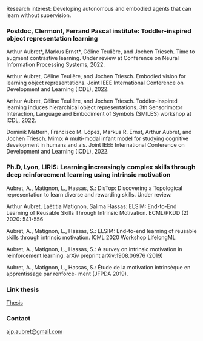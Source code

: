 
Research interest: Developing autonomous and embodied agents that can learn without supervision.


### Postdoc, Clermont, Ferrand Pascal institute: Toddler-inspired object representation learning

Arthur Aubret*, Markus Ernst*, Céline Teulière, and Jochen Triesch. Time to augment contrastive learning. Under review at Conference on Neural Information Processing Systems, 2022.

Arthur Aubret, Céline Teulière, and Jochen Triesch. Embodied vision for learning object representations. Joint IEEE International Conference on Development and Learning (ICDL), 2022.

Arthur Aubret, Céline Teulière, and Jochen Triesch. Toddler-inspired learning induces hierarchical object representations. 3th Sensorimotor Interaction, Language and Embodiment of Symbols (SMILES) workshop at ICDL, 2022.

Dominik Mattern, Francisco M. López, Markus R. Ernst, Arthur Aubret, and Jochen Triesch. Mimo: A multi-modal infant model for studying cognitive development in humans and ais. Joint IEEE International Conference on Development and Learning (ICDL), 2022.

### Ph.D, Lyon, LIRIS: Learning increasingly complex skills through deep reinforcement learning using intrinsic motivation

Aubret, A., Matignon, L., Hassas, S.: DisTop: Discovering a Topological representation to learn diverse and rewarding skills. Under review.

Arthur Aubret, Laëtitia Matignon, Salima Hassas: ELSIM: End-to-End Learning of Reusable Skills Through Intrinsic Motivation. ECML/PKDD (2) 2020: 541-556

Aubret, A., Matignon, L., Hassas, S.: ELSIM: End-to-end learning of reusable skills
through intrinsic motivation. ICML 2020 Workshop LifelongML

Aubret, A., Matignon, L., Hassas, S.: A survey on intrinsic motivation in reinforcement learning. arXiv
preprint arXiv:1908.06976 (2019)

Aubret, A., Matignon, L., Hassas, S.: Étude de la motivation intrinsèque en apprentissage par renforce-
ment (JFPDA 2019).

### Link thesis

[Thesis](./these.pdf)



### Contact
ajp.aubret@gmail.com
